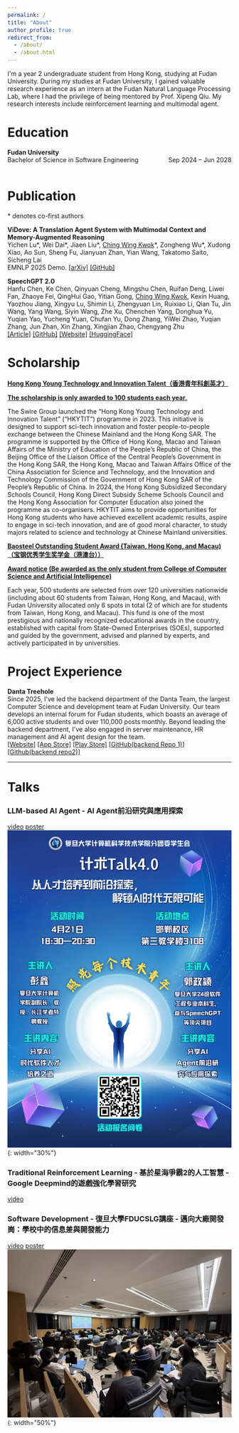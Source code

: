 ```yaml
---
permalink: /
title: "About"
author_profile: true
redirect_from: 
  - /about/
  - /about.html
---
```


I'm a year 2 undergraduate student from Hong Kong, studying at Fudan University. During my studies at Fudan University, I gained valuable research experience as an intern at the Fudan Natural Language Processing Lab, where I had the privilege of being mentored by Prof. Xipeng Qiu. My research interests include reinforcement learning and multimodal agent.

# Education

<div class="education-entry">
        <div class="institution">Fudan University</div>
        <div class="program-date">
            <span>Bachelor of Science in Software Engineering</span>
            <span>Sep 2024 – Jun 2028</span>
        </div>
</div>

<br>


# Publication
\* denotes co-first authors
<!-- $^\dagger$ denotes corresponding author/main advisor -->

**ViDove: A Translation Agent System with Multimodal Context and Memory-Augmented Reasoning**  
Yichen Lu\*, Wei Dai\*, Jiaen Liu\*, <ins>Ching Wing Kwok</ins>*, Zongheng Wu\*, Xudong Xiao, Ao Sun, Sheng Fu, Jianyuan Zhan, Yian Wang, Takatomo Saito, Sicheng Lai  
EMNLP 2025 Demo. [[arXiv]](https://arxiv.org/abs/2507.07306) [[GitHub]](https://github.com/pigeonai-org/ViDove)
<!-- 在上一行[[arxiv]]()前面寫會議 -->

**SpeechGPT 2.0**  
Hanfu Chen, Ke Chen, Qinyuan Cheng, Mingshu Chen, Ruifan Deng, Liwei Fan, Zhaoye Fei, QingHui Gao, Yitian Gong, <ins>Ching Wing Kwok</ins>, Kexin Huang, Yaozhou Jiang, Xingyu Lu, Shimin Li, Zhengyuan Lin, Ruixiao Li, Qian Tu, Jin Wang, Yang Wang, Siyin Wang, Zhe Xu, Chenchen Yang, Donghua Yu, Yuqian Yao, Yucheng Yuan, Chufan Yu, Dong Zhang, YiWei Zhao, Yuqian Zhang, Jun Zhan, Xin Zhang, Xingjian Zhao, Chengyang Zhu  
[[Article]](https://www.open-moss.com/en/speechgpt2-preview/) [[GitHub]](https://github.com/OpenMOSS/SpeechGPT-2.0-preview) [[Website]](https://sp2.open-moss.com/) [[HuggingFace]](https://huggingface.co/fnlp/SpeechGPT-2.0-preview-7B)



# Scholarship
[__Hong Kong Young Technology and Innovation Talent（香港青年科創英才）__](https://www.swire.com/en/community/hkytit.php) 

__<ins>The scholarship is only awarded to 100 students each year.</ins>__

The Swire Group launched the “Hong Kong Young Technology and Innovation Talent” (“HKYTIT”) programme in 2023. This initiative is designed to support sci-tech innovation and foster people-to-people exchange between the Chinese Mainland and the Hong Kong SAR. The programme is supported by the Office of Hong Kong, Macao and Taiwan Affairs of the Ministry of Education of the People’s Republic of China, the Beijing Office of the Liaison Office of the Central People’s Government in the Hong Kong SAR, the Hong Kong, Macao and Taiwan Affairs Office of the China Association for Science and Technology, and the Innovation and Technology Commission of the Government of Hong Kong SAR of the People’s Republic of China. In 2024, the Hong Kong Subsidized Secondary Schools Council, Hong Kong Direct Subsidy Scheme Schools Council and the Hong Kong Association for Computer Education also joined the programme as co-organisers. HKYTIT aims to provide opportunities for Hong Kong students who have achieved excellent academic results, aspire to engage in sci-tech innovation, and are of good moral character, to study majors related to science and technology at Chinese Mainland universities.


[__Baosteel Outstanding Student Award (Taiwan, Hong Kong, and Macau) （宝钢优秀学生奖学金（港澳台））__](http://www.bsef.baosteel.com/#/)

__[Award notice](https://www.stuaff.fudan.edu.cn/6e/1f/c10227a749087/page.htm) <ins> (Be awarded as the only student from College of Computer Science and Artificial Intelligence)</ins>__

Each year, 500 students are selected from over 120 universities nationwide (including about 60 students from Taiwan, Hong Kong, and Macau), with Fudan University allocated only 6 spots in total (2 of which are for students from Taiwan, Hong Kong, and Macau). This fund is one of the most prestigious and nationally recognized educational awards in the country, established with capital from State-Owned Enterprises (SOEs), supported and guided by the government, advised and planned by experts, and actively participated in by universities.
<!-- 每年从全国120余所高校中选举500名学生（其中台港澳地区60名左右），其中复旦全校只有6个名额（台港澳地区共2个）；该项基金是国有企业出资设立，政府支持指导，专家咨询策划，高校积极参与的全国最具知名度的教育奖项之一。 -->



# Project Experience
__Danta Treehole__  
Since 2025, I've led the backend department of the Danta Team, the largest Computer Science and development team at Fudan University. Our team develops an internal forum for Fudan students, which boasts an average of 6,000 active students and over 110,000 posts monthly. Beyond leading the backend department, I've also engaged in server maintenance, HR management and AI agent design for the team.   
[[Website]](https://danxi.fduhole.com/) [[App Store]](https://apps.apple.com/us/app/%E6%97%A6%E6%8C%9E-%E5%A4%8D%E6%97%A6%E5%A4%A7%E5%AD%A6%E6%A0%A1%E5%9B%AD%E5%8A%A9%E6%89%8B/id1568629997) [[Play Store]](https://play.google.com/store/apps/details?id=io.github.danxi_dev.dan_xi&hl=zh&pli=1) [[GitHub(backend Repo 1)]](https://github.com/OpenTreeHole/backend) [[Github(backend repo2)]](https://github.com/OpenTreeHole/treehole_next) 

---

# Talks
### LLM-based AI Agent - AI Agent前沿研究與應用探索   
 
[video](https://www.bilibili.com/video/BV1wm5mzoE9Q?vd_source=5e1ca873091e0f021eb86f6a8cb727f8&spm_id_from=333.788.videopod.sections)
[poster](https://mp.weixin.qq.com/s/EVKArnpSgGW39wPdsUhfJg)  
![talks_pic](/images/agent_post.png){: width="30%"}

### Traditional Reinforcement Learning - __基於星海爭霸2的人工智慧 - Google Deepmind的遊戲強化學習研究__   

[video](https://www.bilibili.com/video/BV1ysRqYXEcq?vd_source=5e1ca873091e0f021eb86f6a8cb727f8&spm_id_from=333.788.videopod.sections)

### Software Development - __復旦大學FDUCSLG講座 - 邁向大廠開發崗：學校中的信息差與開發能力__  
[video](https://www.bilibili.com/video/BV1Lp9aYdEzR/)
[poster](https://mp.weixin.qq.com/s/zmZHNGcUMtqHOdmRWDTWfw)  
![talks_pic](/images/se_talk.jpg){: width="50%"}


<style>

  .institution {
    font-weight: bold;
  }
  .program-date {
    display: flex;
    justify-content: space-between;
  }
</style>
